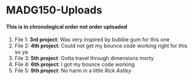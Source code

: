# MADG150-Uploads

#### This is in chronological order not order uploaded

1. File 1: **3rd project**: Was very inspired by bubble gum for this one
1. File 2: **4th project**: Could not get my bounce code working right for this so ya
1. File 3: **5th project**: Gotta travel through dimensions morty
1. File 4: **6th project**: I got my bounce code working
1. File 5: **9th project**: No harm in a little *Rick Astley*
